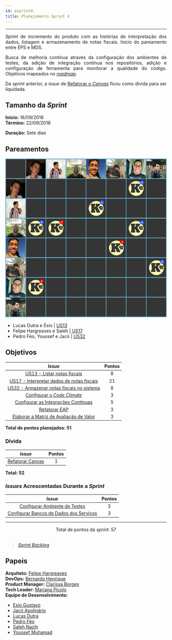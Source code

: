 ```yaml
---
id: psprint4   
title: Planejamento Sprint 4 
---
```


***    

<p align="justify">
<i>Sprint</i> de incremento do produto com as histórias de interpretação dos dados, listagem e armazenamento de notas fiscais. Início do pareamento entre EPS e MDS.
</p>

<p align="justify">
Busca de melhoria contínua através da configuração dos ambientes de testes, da adição de integração contínua nos repositórios, adição e configuração de ferramenta para monitorar a qualidade do código. Objetivos mapeados no <a href="https://fga-eps-mds.github.io/2018.2-Kalkuli/docs/roadmap" title="Roadmap do Produto, Release I."><i>roadmap</i></a>.    
</p>

<p align="justify">
Da <i>sprint</i> anterior, a <i>issue</i> de <a href="https://github.com/fga-eps-mds/2018.2-Kalkuli/issues/60"> Refatorar o <i>Canvas</i></a> ficou como dívida para ser liquidada.
</p>


## Tamanho da _Sprint_      
**Início:** 16/09/2018   
**Término:** 22/09/2018   

**Duração:** Sete dias   

## Pareamentos   
 
![S4](assets/quadro-de-pareamento-s4.png "Pareamentos Sprint 4")

- Lucas Dutra e Ésio | [US13](https://github.com/fga-eps-mds/2018.2-Kalkuli/issues/72)
- Felipe Hargreaves e Saleh | [US17](https://github.com/fga-eps-mds/2018.2-Kalkuli/issues/73)
- Pedro Féo, Youssef e Jacó | [US32](https://github.com/fga-eps-mds/2018.2-Kalkuli/issues/74)

## Objetivos   

|     _Issue_      |    Pontos   |
|:--------------:|:---------:|
|[US13 - Listar notas fiscais ](https://github.com/fga-eps-mds/2018.2-Kalkuli/issues/72) | 8 |
|[US17 - Interpretar dados de notas fiscais ](https://github.com/fga-eps-mds/2018.2-Kalkuli/issues/73) | 21 |
|[US32 - Armazenar notas fiscais no sistema ](https://github.com/fga-eps-mds/2018.2-Kalkuli/issues/74) | 8 |
|[Configurar o _Code Climate_ ](https://github.com/fga-eps-mds/2018.2-Kalkuli/issues/75) | 3 |
|[Configurar as Integrações Contínuas ](https://github.com/fga-eps-mds/2018.2-Kalkuli/issues/76) | 5 |
|[Refatorar EAP ](https://github.com/fga-eps-mds/2018.2-Kalkuli/issues/77) | 3 |
|[Elaborar a Matriz de Avaliação de Valor ](https://github.com/fga-eps-mds/2018.2-Kalkuli/issues/78) | 3 |

<b>Total de pontos planejados: 51</b>  

### Dívida    

|     _Issue_      |    Pontos   |
|:--------------:|:---------:|
|[Refatorar Canvas](https://github.com/fga-eps-mds/2018.2-Kalkuli/issues/60) | 1 |

<b>Total: 52</b> 

### _Issues_ Acrescentadas Durante a _Sprint_  

|     _Issue_      |    Pontos   |
|:--------------:|:---------:|
|[Configurar Ambiente de Testes](https://github.com/fga-eps-mds/2018.2-Kalkuli/issues/81)| 3 |
|[Configurar Bancos de Dados dos Serviços](https://github.com/fga-eps-mds/2018.2-Kalkuli/issues/80)| 3 |   


***

<div style="text-align: center"> Total de pontos da <i>sprint</i>: 57 </div> <br>


> [_Sprint_ _Backlog_](https://github.com/fga-eps-mds/2018.2-Kalkuli/milestone/5)  

## Papeis

**Arquiteto:** [Felipe Hargreaves](https://github.com/Hargre)   
**DevOps:** [Bernardo Henrique](https://github.com/bernardohrl)  
**Product Manager:** [Clarissa Borges](https://github.com/clarissalimab)    
**Tech Leader:** [Mariana Pícolo](https://github.com/MarianaPicolo)   
**Equipe de Desenvolvimento:** 
- [Esio Gustavo](https://github.com/EsioFreitas)   
- [Jacó Apolinário](https://github.com/Jacoapolinario)   
- [Lucas Dutra](https://github.com/lucasdutraf)   
- [Pedro Féo](https://github.com/Phe0)   
- [Saleh Nazih](https://github.com/devsalula)
- [Youssef Muhamad](https://github.com/youssef-md)   